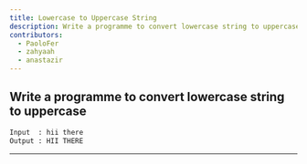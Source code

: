 ```yaml
---
title: Lowercase to Uppercase String
description: Write a programme to convert lowercase string to uppercase
contributors:
  - PaoloFer
  - zahyaah
  - anastazir
---
```


## Write a programme to convert lowercase string to uppercase

```txt
Input  : hii there
Output : HII THERE
```

---
